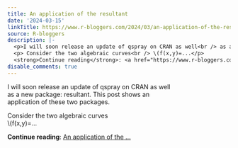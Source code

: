 ```yaml
---
title: An application of the resultant
date: '2024-03-15'
linkTitle: https://www.r-bloggers.com/2024/03/an-application-of-the-resultant/
source: R-bloggers
description: |-
  <p>I will soon release an update of qspray on CRAN as well<br /> as a new package: resultant. This post shows an<br /> application of these two packages.</p>
  <p> Consider the two algebraic curves<br /> \(f(x,y)=...</p>
  <strong>Continue reading</strong>: <a href="https://www.r-bloggers.com/2024/03/an-application-of-the-resultant/">An application of the ...
disable_comments: true
---
```

<p>I will soon release an update of qspray on CRAN as well<br /> as a new package: resultant. This post shows an<br /> application of these two packages.</p>
<p> Consider the two algebraic curves<br /> \(f(x,y)=...</p>
<strong>Continue reading</strong>: <a href="https://www.r-bloggers.com/2024/03/an-application-of-the-resultant/">An application of the ...